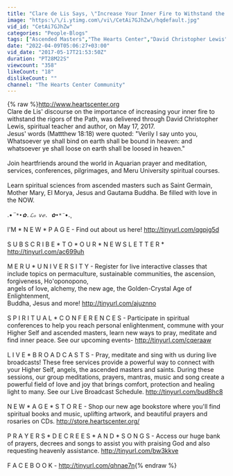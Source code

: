 ```yaml
---
title: "Clare de Lis Says, \"Increase Your Inner Fire to Withstand the Rigors of the Path\""
image: "https:\/\/i.ytimg.com\/vi\/CetAi7GJhZw\/hqdefault.jpg"
vid_id: "CetAi7GJhZw"
categories: "People-Blogs"
tags: ["Ascended Masters","The Hearts Center","David Christopher Lewis"]
date: "2022-04-09T05:06:27+03:00"
vid_date: "2017-05-17T21:53:50Z"
duration: "PT28M22S"
viewcount: "358"
likeCount: "18"
dislikeCount: ""
channel: "The Hearts Center Community"
---
```

{% raw %}<a rel="nofollow" target="blank" href="http://www.heartscenter.org">http://www.heartscenter.org</a> <br />Clare de Lis' discourse on the importance of increasing your inner fire to withstand the rigors of the Path, was delivered through David Christopher Lewis, spiritual teacher and author, on May 17, 2017.<br />Jesus' words (Mattthew 18:18) were quoted: &quot;Verily I say unto you, Whatsoever ye shall bind on earth shall be bound in heaven: and whatsoever ye shall loose on earth shall be loosed in heaven.&quot;<br /><br />Join heartfriends around the world in Aquarian prayer and meditation, services, conferences, pilgrimages, and Meru University spiritual courses. <br /><br />Learn spiritual sciences from ascended masters such as Saint Germain, Mother Mary, El Morya, Jesus and Gautama Buddha. Be filled with love in the NOW.<br /><br />.•*¨`*•✿.ℒℴ vℯ. ✿•*¨`*•.¸<br /><br />I'M  *  N E W  *  P A G E  - Find out about us here!  <a rel="nofollow" target="blank" href="http://tinyurl.com/qgpjg5d">http://tinyurl.com/qgpjg5d</a><br /><br />S U B S C R I B E * T O * O U R * N E W S L E T T E R * <br /><a rel="nofollow" target="blank" href="http://tinyurl.com/ac699uh">http://tinyurl.com/ac699uh</a><br /><br />M E R U * U N I V E R S I T Y - Register for live interactive classes that include topics on permaculture, sustainable communities, the ascension, forgiveness, Ho'oponopono,<br />angels of love, alchemy, the new age, the Golden-Crystal Age of Enlightenment,<br />Buddha, Jesus and more! <a rel="nofollow" target="blank" href="http://tinyurl.com/ajuznno">http://tinyurl.com/ajuznno</a><br /><br />S P I R I T U A L * C O N F E R E N C E S - Participate in spiritual conferences to help you reach personal enlightenment, commune with your Higher Self and ascended masters, learn new ways to pray, meditate and find inner peace. See our upcoming events- <a rel="nofollow" target="blank" href="http://tinyurl.com/cqeraaw">http://tinyurl.com/cqeraaw</a><br /><br />L I V E * B R O A D C A S T S - Pray, meditate and sing with us during live broadcasts! These free services provide a powerful way to connect with your Higher Self, angels, the ascended masters and saints. During these sessions, our group meditations, prayers, mantras, music and song create a powerful field of love and joy that brings comfort, protection and healing light to many. See our Live Broadcast Schedule. <a rel="nofollow" target="blank" href="http://tinyurl.com/bud8hc8">http://tinyurl.com/bud8hc8</a><br /><br />N E W * A G E * S T O R E - Shop our new age bookstore where you'll find spiritual books and music, uplifting artwork, and beautiful prayers and rosaries on CDs. <a rel="nofollow" target="blank" href="http://store.heartscenter.org/">http://store.heartscenter.org/</a><br /><br />P R A Y E R S * D E C R E E S * A N D * S O N G S - Access our huge bank of prayers, decrees and songs to assist you with praising God and also requesting heavenly assistance. <a rel="nofollow" target="blank" href="http://tinyurl.com/bw3kkve">http://tinyurl.com/bw3kkve</a><br /><br />F A C E B O O K - <a rel="nofollow" target="blank" href="http://tinyurl.com/qhnae7n">http://tinyurl.com/qhnae7n</a>{% endraw %}
